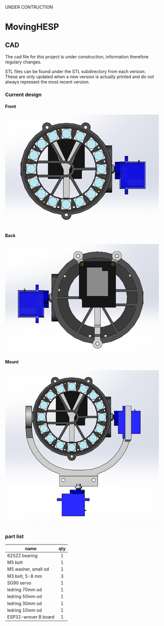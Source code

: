 UNDER CONTRUCTION

# MovingHESP

## CAD
The cad file for this project is under construction, information therefore regulary changes. 

STL files can be found under the STL subdirectory from each version. These are only updated when a new version is actually printed and do not always represent the most recent version.

### Current design

#### Front
![front](MovingHESP/CAD/V2/front.png)
#### Back
![back](MovingHESP/CAD/V2/back.png)
#### Mount
![mount](MovingHESP/CAD/V2/with_mount.png)

### part list

|   name          |  qty   |
|-----------------|:------:|
| 625ZZ bearing   | 1      | 
| M5 bolt         | 1      |
| M5 washer, small od| 1   |
| M3 bolt, 5-8 mm | 3      |
| SG90 servo      | 1      |
| ledring 70mm od | 1      |
| ledring 50mm od | 1      |
| ledring 30mm od | 1      |
| ledring 10mm od | 1      |
| ESP32-wrover B board | 1 |